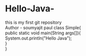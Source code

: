 # Hello-Java-
this is my first git repository
<br>
Author - soumyajit paul
class Simple{  
    public static void main(String args[]){  
     System.out.println("Hello Java");  
    }  
}  


